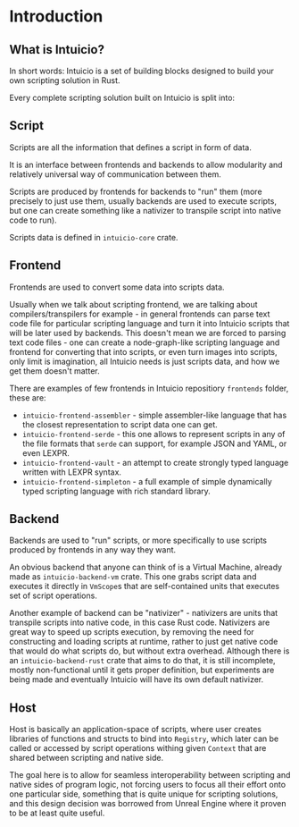 # Introduction

## What is Intuicio?

In short words: Intuicio is a set of building blocks designed to build your own scripting solution in Rust.

Every complete scripting solution built on Intuicio is split into:

## Script

Scripts are all the information that defines a script in form of data.

It is an interface between frontends and backends to allow modularity and relatively universal way of communication between them.

Scripts are produced by frontends for backends to "run" them (more precisely to just use them, usually backends are used to execute scripts, but one can create something like a nativizer to transpile script into native code to run).

Scripts data is defined in `intuicio-core` crate.

## Frontend

Frontends are used to convert some data into scripts data.

Usually when we talk about scripting frontend, we are talking about compilers/transpilers for example - in general frontends can parse text code file for particular scripting language and turn it into Intuicio scripts that will be later used by backends. This doesn't mean we are forced to parsing text code files - one can create a node-graph-like scripting language and frontend for converting that into scripts, or even turn images into scripts, only limit is imagination, all Intuicio needs is just scripts data, and how we get them doesn't matter.

There are examples of few frontends in Intuicio repositiory `frontends` folder, these are:
- `intuicio-frontend-assembler` - simple assembler-like language that has the closest representation to script data one can get.
- `intuicio-frontend-serde` - this one allows to represent scripts in any of the file formats that `serde` can support, for example JSON and YAML, or even LEXPR.
- `intuicio-frontend-vault` - an attempt to create strongly typed language written with LEXPR syntax.
- `intuicio-frontend-simpleton` - a full example of simple dynamically typed scripting language with rich standard library.

## Backend

Backends are used to "run" scripts, or more specifically to use scripts produced by frontends in any way they want.

An obvious backend that anyone can think of is a Virtual Machine, already made as `intuicio-backend-vm` crate. This one grabs script data and executes it directly in `VmScope`s that are self-contained units that executes set of script operations.

Another example of backend can be "nativizer" - nativizers are units that transpile scripts into native code, in this case Rust code. Nativizers are great way to speed up scripts execution, by removing the need for constructing and loading scripts at runtime, rather to just get native code that would do what scripts do, but without extra overhead. Although there is an `intuicio-backend-rust` crate that aims to do that, it is still incomplete, mostly non-functional until it gets proper definition, but experiments are being made and eventually Intuicio will have its own default nativizer.

## Host

Host is basically an application-space of scripts, where user creates libraries of functions and structs to bind into `Registry`, which later can be called or accessed by script operations withing given `Context` that are shared between scripting and native side.

The goal here is to allow for seamless interoperability between scripting and native sides of program logic, not forcing users to focus all their effort onto one particular side, something that is quite unique for scripting solutions, and this design decision was borrowed from Unreal Engine where it proven to be at least quite useful.